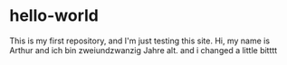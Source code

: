# hello-world
This is my first repository, and I'm just testing this site.
Hi, my name is Arthur and ich bin zweiundzwanzig Jahre alt. 
and i changed a little bitttt
